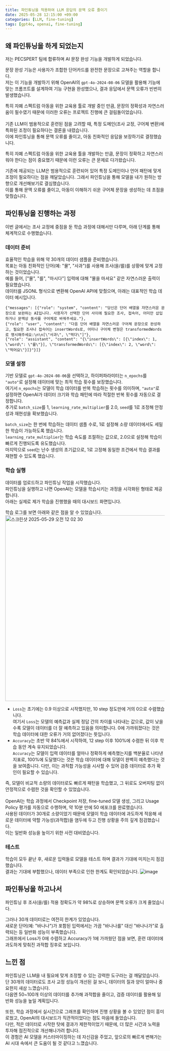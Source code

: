 ```yaml
---
title: 파인튜닝을 적용하여 LLM 응답의 문맥 오류 줄이기
date: 2025-05-28 12:15:00 +09:00
categories: [LLM, fine-tuning]
tags: [gpt4o, openai, fine-tuning]
---
```

## 왜 파인튜닝을 하게 되었는지

저는 PECSPERT 팀에 합류하며 AI 문장 완성 기능을 개발하게 되었습니다.
<br/>

문장 완성 기능은 사용자가 조합한 단어카드를 완전한 문장으로 고쳐주는 역할을 합니다. <br/>
저는 이 기능을 개발하기 위해 OpenAI의 `gpt-4o-2024-08-06` 모델을 활용해 기능에 맞는 프롬프트를 설계하여 기능 구현을 완성했으나, 결과 응답에서 문맥 오류가 빈번히 발생했습니다. <br/>

특히 자폐 스펙트럼 아동을 위한 교육용 툴로 개발 중인 만큼, 문장의 정확성과 자연스러움이 필수였기 때문에 이러한 오류는 프로젝트 진행에 큰 걸림돌이었습니다. <br/>
<br/>
기존 LLM이 범용적으로 훈련된 점을 고려할 때, 특정 도메인(조사 교정, 구어체 변환)에 특화된 조정이 필요하다는 결론을 내렸습니다.
<br/>
이에 파인튜닝을 통해 문맥 오류를 줄이고, 아동 친화적인 응답을 보장하기로 결정했습니다.

특히 자폐 스펙트럼 아동을 위한 교육용 툴을 개발하는 만큼, 문장이 정확하고 자연스러워야 한다는 점이 중요했기 때문에 이런 오류는 큰 문제로 다가왔습니다.<br/>

기존에 제공되는 LLM은 범용적으로 훈련되어 있어 특정 도메인이나 언어 패턴에 맞게 조정이 필요하다는 점을 깨달았습니다. 그래서 파인튜닝을 통해 모델을 내가 원하는 방향으로 개선해보기로 결심했습니다. <br/>
이를 통해 문맥 오류를 줄이고, 아동이 이해하기 쉬운 구어체 문장을 생성하는 데 초점을 맞췄습니다.

## 파인튜닝을 진행하는 과정
이번 글에서는 조사 교정에 중점을 둔 학습 과정에 대해서만 다루며, 아래 단계를 통해 체계적으로 수행했습니다.

### 데이터 준비
효율적인 학습을 위해 약 30개의 데이터 샘플을 준비했습니다. <br/>
목표는 아동 친화적인 단어(예: "물", "사과")를 사용해 조사(을/를)를 상황에 맞게 교정하는 것이었습니다. <br/>
예를 들어, ["물", "를", "마시다"] 입력에 대해 "물을 마셔요" 같은 자연스러운 출력이 필요했습니다. <br/> 데이터를 JSONL 형식으로 변환해 OpenAI API에 맞췄으며, 아래는 대표적인 학습 데이터 예시입니다.

```jsonl
{"messages": [{"role": "system", "content": "당신은 단어 배열을 자연스러운 문장으로 보완하는 AI입니다. 사용자가 선택한 단어 사이에 필요한 조사, 접속어, 어미만 삽입하거나 문맥상 동사를 구어체로 바꿔주세요."}, 
{"role": "user", "content": "다음 단어 배열을 자연스러운 구어체 문장으로 완성하고, 필요한 조사나 접속어는 insertWords로, 어미나 구어체 변형은 transformedWords로 명시해주세요:\n\n[\"사과\", \"먹다\"]"}, 
{"role": "assistant", "content": "{\"insertWords\": [{\"index\": 1, \"word\": \"를\"}], \"transformedWords\": [{\"index\": 2, \"word\": \"먹어요\"}]}"}]}
```

### 모델 설정
기반 모델로 `gpt-4o-2024-08-06`을 선택하고, 하이퍼파라미터는 `n_epochs`를 `"auto"`로 설정해 데이터에 맞는 최적 학습 횟수를 보장했습니다. <br/>
여기서 `n_epochs`는 모델이 학습 데이터를 반복 학습하는 횟수를 의미하며, `"auto"`로 설정하면 OpenAI가 데이터 크기와 학습 패턴에 따라 적절한 반복 횟수를 자동으로 결정합니다. 
<br/>
추가로 `batch_size`를 1, `learning_rate_multiplier`를 2.0, `seed`를 1로 조정해 안정성과 재현성을 확보했습니다. <br/>

`batch_size`는 한 번에 학습하는 데이터 샘플 수로, 1로 설정해 소량 데이터에서도 세밀한 학습이 가능하도록 했습니다.  <br/>
`learning_rate_multiplier`는 학습 속도를 조절하는 값으로, 2.0으로 설정해 학습이 빠르게 진행되도록 유도했습니다.  <br/>
마지막으로 `seed`는 난수 생성의 초기값으로, 1로 고정해 동일한 조건에서 학습 결과를 재현할 수 있도록 했습니다.

### 학습 실행
데이터를 업로드하고 파인튜닝 작업을 시작했습니다. <br/>
파인튜닝을 실행하고 나면 OpenAI는 모델을 학습시키는 과정을 시각화된 형태로 제공합니다. <br/>
아래는 실제로 제가 학습을 진행했을 때의 대시보드 화면입니다. <br/>

학습 로그를 보면 아래와 같은 점을 알 수 있었습니다.
<img width="587" alt="스크린샷 2025-05-29 오전 12 02 30" src="https://github.com/user-attachments/assets/58bff7ac-fe0d-42e8-9df5-614094ecd27e" />

- `Loss`는 초기에는 0.9 이상으로 시작했지만, 10 step 정도만에 거의 0으로 수렴했습니다.  <br/> 여기서 `Loss`는 모델의 예측값과 실제 정답 간의 차이를 나타내는 값으로, 값이 낮을수록 모델이 데이터를 더 잘 예측하고 있음을 의미합니다. 0에 가까워졌다는 것은 학습 데이터에 대한 오류가 거의 없어졌다는 뜻입니다.
- `Accuracy`는 초반 약 84%에서 시작하여, 12 step 이후 100%에 수렴한 뒤 이후 학습 동안 계속 유지되었습니다.  <br/> `Accuracy`는 모델이 입력 데이터를 얼마나 정확하게 예측했는지를 백분율로 나타낸 지표로, 100%에 도달했다는 것은 학습 데이터에 대해 모델이 완벽히 예측했다는 것을 보여줍니다. 다만, 이는 과적합 가능성을 시사할 수 있어 검증 데이터로 추가 확인이 필요할 수 있습니다.

즉, 모델이 비교적 소량의 데이터로도 빠르게 패턴을 학습했고, 그 뒤로도 오버피팅 없이 안정적으로 수렴한 것을 확인할 수 있었습니다. <br/> <br/>
OpenAI는 학습 과정에서 Checkpoint 저장, fine-tuned 모델 생성, 그리고 Usage Policy 평가를 자동으로 수행하며, 약 10분 만에 50 에포크를 완료했습니다. <br/>
사용된 데이터가 30개로 소량이었기 때문에 모델이 학습 데이터에 과도하게 적응해 새로운 데이터에 약할 가능성(과적합)을 염두에 두고 진행 상황을 주의 깊게 점검했습니다.  <br/>
이는 일반화 성능을 높이기 위한 사전 대비였습니다.

### 테스트
학습이 모두 끝난 후, 새로운 입력들로 모델을 테스트 하며 결과가 기대에 미치는지 점검했습니다. <br/>
결과는 기대에 부합했으나, 데이터 부족으로 인한 한계도 확인되었습니다.
![image](https://github.com/user-attachments/assets/dd9e8fd8-bbda-40a0-bd61-84106c9db38f)


## 파인튜닝을 하고나서 
파인튜닝 후 조사(을/를) 적용 정확도가 약 98%로 상승하며 문맥 오류가 크게 줄었습니다.

그러나 30개 데이터로는 여전히 한계가 있었습니다. <br/>
새로운 단어(예: "바나나")가 포함된 입력에서는 가끔 "바나나를" 대신 "바나나가"로 출력되는 등 일반화 성능이 부족했습니다. <br/>
그래프에서 Loss가 0에 수렴하고 Accuracy가 1에 가까웠던 점을 보면, 훈련 데이터에 과도하게 맞춰진 과적합 징후로 보입니다. 

## 느낀 점
파인튜닝은 LLM을 내 필요에 맞게 조정할 수 있는 강력한 도구라는 걸 깨달았습니다.  <br/>
단 30개의 데이터로도 조사 교정 성능이 개선된 걸 보니, 데이터의 질과 양이 얼마나 중요한지 새삼 느꼈습니다.  <br/>
다음엔 50~100개 이상의 데이터를 추가해 과적합을 줄이고, 검증 데이터를 활용해 일반화 성능을 높일 계획입니다.

또한, 학습 과정에서 실시간으로 그래프를 확인하며 진행 상황을 볼 수 있었던 점이 흥미로웠고, OpenAI의 대시보드가 직관적이었다는 점도 마음에 들었습니다.  <br/>
다만, 적은 데이터로 시작한 탓에 결과가 제한적이었기 때문에, 더 많은 시간과 노력을 투자해 점진적으로 개선해나가려 합니다.  <br/>
이 경험은 AI 모델을 커스터마이징하는 데 자신감을 주었고, 앞으로의 빠르게 변해가는 AI 시대 속에서 큰 도움이 될 것 같다고 느꼈습니다.


 






